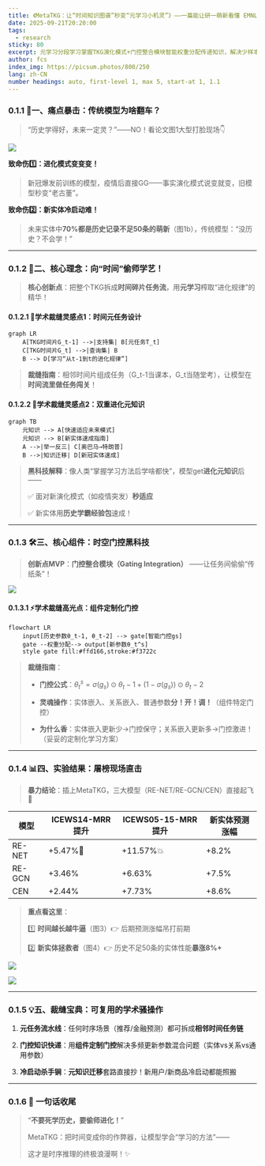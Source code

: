 ```yaml
---
title: 《MetaTKG：让“时间知识图谱”秒变“元学习小机灵”》——一篇能让研一萌新看懂 EMNLP’22 最佳“穿越”外挂的脱口秀
date: 2025-09-21T20:20:00
tags:
  - research
sticky: 80
excerpt: 元学习分段学习掌握TKG演化模式+门控整合模块智能权重分配传递知识，解决少样本和长序列TKGF。
author: fcs
index_img: https://picsum.photos/800/250
lang: zh-CN
number headings: auto, first-level 1, max 5, start-at 1, 1.1
---
```

### 0.1.1 🎯 ​**​一、痛点暴击：传统模型为啥翻车？​**​

> “历史学得好，未来一定灵？”——NO！看论文图1大型打脸现场👇

![](https://hunyuan-plugin-private-1258344706.cos.ap-nanjing.myqcloud.com/pdf_youtu/img/f273d36d11486dc66381b9961c2139b7-image.png?q-sign-algorithm=sha1&q-ak=AKID372nLgqocp7HZjfQzNcyGOMTN3Xp6FEA&q-sign-time=1758592995%3B2073952995&q-key-time=1758592995%3B2073952995&q-header-list=host&q-url-param-list=&q-signature=a356e6b94755e09bffb898b01a35b6205604168a)

​**​致命伤1️⃣：进化模式变变变！​**​

> 新冠爆发前训练的模型，疫情后直接GG——事实演化模式说变就变，旧模型秒变“老古董”。

​**​致命伤2️⃣：新实体冷启动难！​**​

> 未来实体中​**​70%都是历史记录不足50条的萌新​**​（图1b），传统模型：“没历史？不会学！”

---

### 0.1.2 🚀 ​**​二、核心理念：向“时间”偷师学艺！​**​

> ​**​核心创新点​**​：把整个TKG拆成​**​时间碎片任务流​**​，用​**​元学习​**​榨取“进化规律”的精华！

#### 0.1.2.1 🔮 ​**​学术裁缝灵感点1：时间元任务设计​**​

```mermaid
graph LR
    A[TKG时间片G_t-1] -->|支持集| B[元任务T_t]
    C[TKG时间片G_t] -->|查询集| B
    B --> D[学习“从t-1到t的进化规律”]
```

> ​**​裁缝指南​**​：相邻时间片组成任务（G_t-1当课本，G_t当随堂考），让模型在​**​时间流里做任务闯关​**​！

#### 0.1.2.2 🧠 ​**​学术裁缝灵感点2：双重进化元知识​**​

```mermaid
graph TB
    元知识 --> A[快速适应未来模式]
    元知识 --> B[新实体速成指南]
    A -->|举一反三| C[奥巴马→特朗普]
    B -->|知识迁移| D[新冠实体速成]
```

> ​**​黑科技解释​**​：像人类“掌握学习方法后学啥都快”，模型get​**​进化元知识​**​后——
> 
> ✅ 面对新演化模式（如疫情突发）​**​秒适应​**​
> 
> ✅ 新实体用​**​历史学霸经验包​**​速成！

---

### 0.1.3 🛠️ ​**​三、核心组件：时空门控黑科技​**​

> ​**​创新点MVP​**​：​**​门控整合模块（Gating Integration）​**​ ——让任务间偷偷“传纸条”！

![](https://hunyuan-plugin-private-1258344706.cos.ap-nanjing.myqcloud.com/pdf_youtu/img/bf0d60e073f0aca4c4f0c81b2c20db5d-image.png?q-sign-algorithm=sha1&q-ak=AKID372nLgqocp7HZjfQzNcyGOMTN3Xp6FEA&q-sign-time=1758593002%3B2073953002&q-key-time=1758593002%3B2073953002&q-header-list=host&q-url-param-list=&q-signature=3ea46649859b6c86208337217873cc0305bae695)

#### 0.1.3.1 ⚡ ​**​学术裁缝高光点：组件定制化门控​**​

```mermaid
flowchart LR
    input[历史参数θ_t-1, θ_t-2] --> gate[智能门控gs]
    gate --权重分配--> output[新参数θ_t^s]
    style gate fill:#ffd166,stroke:#f3722c
```

> ​**​裁缝指南​**​：
> 
> - ​**​门控公式​**​：$θ_t^s = σ(g_s)⊙θ_t-1 + (1-σ(g_s))⊙θ_t-2$
>     
> - ​**​灵魂操作​**​：实体嵌入、关系嵌入、普通参数​**​分！开！调！​**​（组件特定门控）
>     
> - ​**​为什么香​**​：实体嵌入更新少→门控保守；关系嵌入更新多→门控激进！（妥妥的定制化学习方案）
>     

---

### 0.1.4 📊 ​**​四、实验结果：屠榜现场直击​**​

> ​**​暴力结论​**​：插上MetaTKG，三大模型（RE-NET/RE-GCN/CEN）直接起飞🛫️

|模型|ICEWS14-MRR提升|ICEWS05-15-MRR提升|新实体预测涨幅|
|---|---|---|---|
|RE-NET|+5.47%🚀|+11.57%💥|+8.2%|
|RE-GCN|+3.46%|+6.63%|+7.5%|
|CEN|+2.44%|+7.73%|+8.6%|

> ​**​重点看这里​**​：
> 
> 1️⃣ ​**​时间越长越牛逼​**​（图3）👉 后期预测涨幅吊打前期
> 
> 2️⃣ ​**​新实体拯救者​**​（图4）👉 历史不足50条的实体性能​**​暴涨8%+​**​

![](https://hunyuan-plugin-private-1258344706.cos.ap-nanjing.myqcloud.com/pdf_youtu/img/4804def230f5a213f6f3eef7f6254511-image.png?q-sign-algorithm=sha1&q-ak=AKID372nLgqocp7HZjfQzNcyGOMTN3Xp6FEA&q-sign-time=1758593007%3B2073953007&q-key-time=1758593007%3B2073953007&q-header-list=host&q-url-param-list=&q-signature=08a57fde8743e586b74dfe6225abd5c2f8a3eb55)

![](https://hunyuan-plugin-private-1258344706.cos.ap-nanjing.myqcloud.com/pdf_youtu/img/8d18a467b0aa67299d7af4a5ed42157e-image.png?q-sign-algorithm=sha1&q-ak=AKID372nLgqocp7HZjfQzNcyGOMTN3Xp6FEA&q-sign-time=1758593008%3B2073953008&q-key-time=1758593008%3B2073953008&q-header-list=host&q-url-param-list=&q-signature=77daae88d96c28272da4a23bcfb8ccf938ef1196)

---

### 0.1.5 💡 ​**​五、裁缝宝典：可复用的学术骚操作​**​

1. ​**​元任务流水线​**​：任何时序场景（推荐/金融预测）都可拆成​**​相邻时间任务链​**​
    
2. ​**​门控知识快递​**​：用​**​组件定制门控​**​解决多频更新参数混合问题（实体vs关系vs通用参数）
    
3. ​**​冷启动杀手锏​**​：​**​元知识迁移​**​套路直接抄！新用户/新商品冷启动都能照搬
    

---

### 0.1.6 💎 ​**​一句话收尾​**​

> “​**​不要死学历史，要偷师进化！​**​”
> 
> MetaTKG：把时间变成你的作弊器，让模型学会“学习的方法”——
> 
> 这才是时序推理的终极浪漫啊！✨
